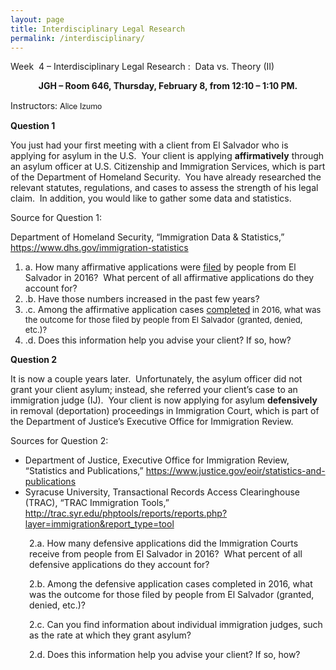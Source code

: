 ```yaml
---
layout: page
title: Interdisciplinary Legal Research
permalink: /interdisciplinary/
---
```


Week  4 – Interdisciplinary Legal Research :  Data vs. Theory (II)</strong></p>
<p style="text-align: center;"><strong>JGH – Room 646, Thursday, February 8, from 12:10 – 1:10 PM.</strong></p>
Instructors: <span style="font-family: 'Helvetica Neue', Helvetica, Arial, sans-serif; font-size: 13px; font-style: normal; font-weight: 300;">Alice Izumo</span>

<strong>Question 1</strong>

You just had your first meeting with a client from El Salvador who is applying for asylum in the U.S.  Your client is applying <strong>affirmatively</strong> through an asylum officer at U.S. Citizenship and Immigration Services, which is part of the Department of Homeland Security.  You have already researched the relevant statutes, regulations, and cases to assess the strength of his legal claim.  In addition, you would like to gather some data and statistics.

Source for Question 1:

Department of Homeland Security, “Immigration Data &amp; Statistics,” <a href="https://www.dhs.gov/immigration-statistics">https://www.dhs.gov/immigration-statistics</a>
<ol>
 	<li>a. How many affirmative applications were <u>filed</u> by people from El Salvador in 2016?  What percent of all affirmative applications do they account for?</li>
 	<li>.b. Have those numbers increased in the past few years?</li>
 	<li>.c. Among the affirmative application cases <u style="font-family: inherit; font-style: inherit; font-weight: inherit;">completed</u><span style="font-size: 13px;"> in 2016, what was the outcome for those filed by people from El Salvador (granted, denied, etc.)?</span></li>
 	<li>.d. Does this information help you advise your client? If so, how?</li>
</ol>
<strong>Question 2</strong>

It is now a couple years later.  Unfortunately, the asylum officer did not grant your client asylum; instead, she referred your client’s case to an immigration judge (IJ).  Your client is now applying for asylum <strong>defensively</strong> in removal (deportation) proceedings in Immigration Court, which is part of the Department of Justice’s Executive Office for Immigration Review.

Sources for Question 2:
<ul>
 	<li>Department of Justice, Executive Office for Immigration Review, “Statistics and Publications,” <a href="https://www.justice.gov/eoir/statistics-and-publications">https://www.justice.gov/eoir/statistics-and-publications</a></li>
 	<li>Syracuse University, Transactional Records Access Clearinghouse (TRAC), “TRAC Immigration Tools,” <a href="http://trac.syr.edu/phptools/reports/reports.php?layer=immigration&amp;report_type=tool">http://trac.syr.edu/phptools/reports/reports.php?layer=immigration&amp;report_type=tool</a></li>
</ul>
<p style="padding-left: 30px;">2.a. How many defensive applications did the Immigration Courts receive from people from El Salvador in 2016?  What percent of all defensive applications do they account for?</p>
<p style="padding-left: 30px;">2.b. Among the defensive application cases completed in 2016, what was the outcome for those filed by people from El Salvador (granted, denied, etc.)?</p>
<p style="padding-left: 30px;">2.c. Can you find information about individual immigration judges, such as the rate at which they grant asylum?</p>
<p style="padding-left: 30px;">2.d. Does this information help you advise your client? If so, how?</p>
<p style="text-align: center;">
